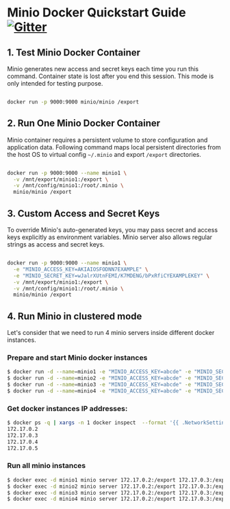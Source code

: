 # Minio Docker Quickstart Guide [![Gitter](https://badges.gitter.im/Join%20Chat.svg)](https://gitter.im/minio/minio?utm_source=badge&utm_medium=badge&utm_campaign=pr-badge&utm_content=badge)


## 1. Test Minio Docker Container
Minio generates new access and secret keys each time you run this command. Container state is lost after you end this session. This mode is only intended for testing purpose.

```sh

docker run -p 9000:9000 minio/minio /export

```

## 2. Run One Minio Docker Container

Minio container requires a persistent volume to store configuration and application data. Following command maps local persistent directories from the host OS to virtual config `~/.minio` and export `/export` directories. 

```sh

docker run -p 9000:9000 --name minio1 \
  -v /mnt/export/minio1:/export \
  -v /mnt/config/minio1:/root/.minio \
  minio/minio /export

```

## 3. Custom Access and Secret Keys

To override Minio's auto-generated keys, you may pass secret and access keys explicitly as environment variables. Minio server also allows regular strings as access and secret keys.

```sh

docker run -p 9000:9000 --name minio1 \
  -e "MINIO_ACCESS_KEY=AKIAIOSFODNN7EXAMPLE" \
  -e "MINIO_SECRET_KEY=wJalrXUtnFEMI/K7MDENG/bPxRfiCYEXAMPLEKEY" \
  -v /mnt/export/minio1:/export \
  -v /mnt/config/minio1:/root/.minio \
  minio/minio /export

```

## 4. Run Minio in clustered mode

Let's consider that we need to run 4 minio servers inside different docker instances.

### Prepare and start Minio docker instances
```sh
$ docker run -d --name=minio1 -e "MINIO_ACCESS_KEY=abcde" -e "MINIO_SECRET_KEY=secret00" -it -v/mnt/export/minio1:/export minio/minio
$ docker run -d --name=minio2 -e "MINIO_ACCESS_KEY=abcde" -e "MINIO_SECRET_KEY=secret00" -it -v/mnt/export/minio2:/export minio/minio
$ docker run -d --name=minio3 -e "MINIO_ACCESS_KEY=abcde" -e "MINIO_SECRET_KEY=secret00" -it -v/mnt/export/minio3:/export minio/minio
$ docker run -d --name=minio4 -e "MINIO_ACCESS_KEY=abcde" -e "MINIO_SECRET_KEY=secret00" -it -v/mnt/export/minio4:/export minio/minio
```

### Get docker instances IP addresses:
```sh
$ docker ps -q | xargs -n 1 docker inspect  --format '{{ .NetworkSettings.IPAddress }}'
172.17.0.2
172.17.0.3
172.17.0.4
172.17.0.5
```

### Run all minio instances
```sh
$ docker exec -d minio1 minio server 172.17.0.2:/export 172.17.0.3:/export 172.17.0.4:/export 172.17.0.5:/export
$ docker exec -d minio2 minio server 172.17.0.2:/export 172.17.0.3:/export 172.17.0.4:/export 172.17.0.5:/export
$ docker exec -d minio3 minio server 172.17.0.2:/export 172.17.0.3:/export 172.17.0.4:/export 172.17.0.5:/export
$ docker exec -d minio4 minio server 172.17.0.2:/export 172.17.0.3:/export 172.17.0.4:/export 172.17.0.5:/export
```
